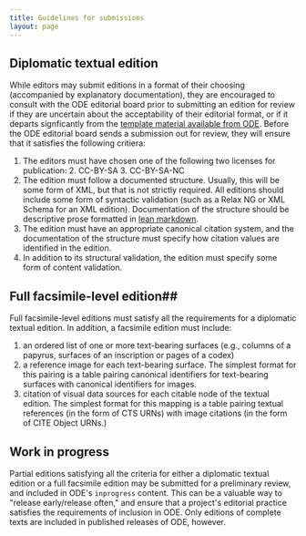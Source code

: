 ```yaml
---
title: Guidelines for submissions
layout: page
---
```



## Diplomatic textual edition ##

While editors may submit editions in a format of their choosing (accompanied by explanatory documentation), they are encouraged to consult with the ODE editorial board prior to submitting an edition for review if they are uncertain about the acceptability of their editorial format, or if it departs signficantly from the [template material available from ODE](../templates).  Before the ODE editorial board sends a submission out for review, they will ensure that it satisfies the following critiera:

1. The editors must have chosen one of the following two licenses for publication:
    2. CC-BY-SA
    3. CC-BY-SA-NC
1. The edition must follow a documented structure. Usually, this will be some form of XML, but that is not strictly required.  All editions should include some form of syntactic validation (such as a Relax NG or XML Schema for an XML edition).  Documentation of the structure should be descriptive prose formatted in [lean markdown](../markdown).
2. The edition must have an appropriate canonical citation system, and the documentation of the structure must specify how citation values are identified in the edition.
3. In addition to its structural validation, the edition must specify some form of content validation.



## Full facsimile-level edition##

Full facsimile-level editions must satisfy all the requirements for a diplomatic textual edition.  In addition, a facsimile edition must include:


1. an ordered list of one or more text-bearing surfaces (e.g., columns of a papyrus, surfaces of an inscription or pages of a codex)
2. a reference image for each text-bearing surface.   The simplest format for this pairing is a table pairing canonical identifiers for text-bearing surfaces with canonical identifiers for images.
1. citation of visual data sources for each citable node of the textual edition.  The simplest format for this mapping is a table pairing textual references (in the form of CTS URNs) with image citations (in the form of CITE Object URNs.)


## Work in progress  ##


Partial editions satisfying all the criteria for either a diplomatic textual edition or a full facsimile edition may be submitted for a preliminary review, and included in ODE's `inprogress` content.  This can be a valuable way to "release early/release often," and ensure that a project's editorial practice satisfies the requirements of inclusion in ODE.   Only editions of complete texts are included in published releases of ODE, however.